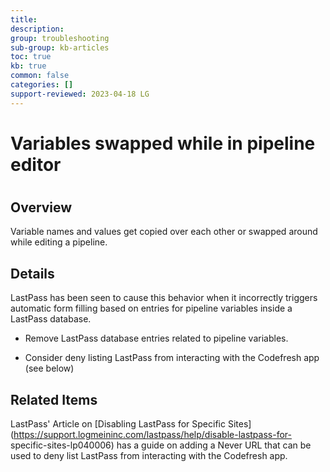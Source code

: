 ```yaml
---
title: 
description: 
group: troubleshooting
sub-group: kb-articles
toc: true
kb: true
common: false
categories: []
support-reviewed: 2023-04-18 LG
---
```


# Variables swapped while in pipeline editor

#

## Overview

Variable names and values get copied over each other or swapped around while
editing a pipeline.

## Details

LastPass has been seen to cause this behavior when it incorrectly triggers
automatic form filling based on entries for pipeline variables inside a
LastPass database.

  * Remove LastPass database entries related to pipeline variables.

  * Consider deny listing LastPass from interacting with the Codefresh app (see below)

## Related Items

LastPass' Article on [Disabling LastPass for Specific
Sites](https://support.logmeininc.com/lastpass/help/disable-lastpass-for-
specific-sites-lp040006) has a guide on adding a Never URL that can be used to
deny list LastPass from interacting with the Codefresh app.  
  
  
  

